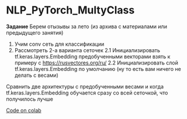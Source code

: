 # NLP_PyTorch_MultyClass

**Задание**
Берем отызывы за лето (из архива с материалами или предыдущего занятия)
1. Учим conv сеть для классификации
2. Рассмотреть 2-а варианта сеточек 
2.1 Инициализировать tf.keras.layers.Embedding предобученными векторами взять к примеру с https://rusvectores.org/ru/
2.2 Инициализировать слой tf.keras.layers.Embedding по умолчанию (ну то есть вам ничего не делать с весами)
 				
Сравнить две архитектуры с предобученными весами и когда tf.keras.layers.Embedding обучается сразу со всей сеточкой, что получилось лучше

[Code on colab](https://colab.research.google.com/drive/1aJzCpuB8mv9LItsxwUNSA0pQdO6sbmVP?usp=sharing)
